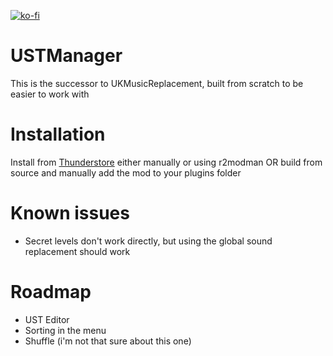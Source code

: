 [![ko-fi](https://ko-fi.com/img/githubbutton_sm.svg)](https://ko-fi.com/V7V3JCAG2)

# USTManager

This is the successor to UKMusicReplacement, built from scratch to be easier to work with

# Installation

Install from [Thunderstore](https://thunderstore.io/c/ultrakill/p/ZedDev/USTManager/) either manually or using r2modman OR build from source and manually add the mod to your plugins folder

# Known issues

- Secret levels don't work directly, but using the global sound replacement should work

# Roadmap

- UST Editor
- Sorting in the menu
- Shuffle (i'm not that sure about this one)
